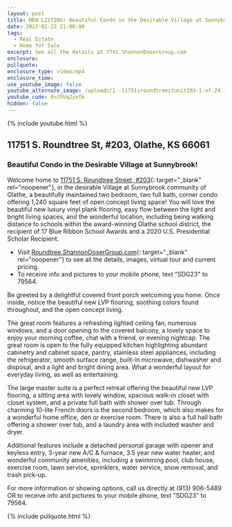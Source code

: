 ```yaml
---
layout: post
title: NEW LISTING! Beautiful Condo in the Desirable Village at Sunnybrook!
date: 2022-02-22 21:00:00
tags:
  - Real Estate
  - Home for Sale
excerpt: See all the details at 77th.ShannonDoserGroup.com
enclosure:
pullquote:
enclosure_type: video/mp4
enclosure_time:
use_youtube_image: false
youtube_alternate_image: /uploads/1--11751sroundtreestunit203-1-of-24.jpg
youtube_code: 6nJ9Vq2zxfk
hidden: false
---
```

{% include youtube.html %}

## 11751 S. Roundtree St, \#203, Olathe, KS 66061

### Beautiful Condo in the Desirable Village at Sunnybrook\!

Welcome home to [11751 S. Roundtree Street, \#203](http://Roundtree.ShannonDoserGroup.com){: target="_blank" rel="noopener"}, in the desirable Village at Sunnybrook community of Olathe, a beautifully maintained two bedroom, two full bath, corner condo offering 1,240 square feet of open concept living space\! You will love the beautiful new luxury vinyl plank flooring, easy flow between the light and bright living spaces, and the wonderful location, including being walking distance to schools within the award-winning Olathe school district, the recipient of 17 Blue Ribbon School Awards and a 2020 U.S. Presidential Scholar Recipient.

* Visit [Roundtree.ShannonDoserGroup.com](http://Roundtree.ShannonDoserGroup.com){: target="_blank" rel="noopener"} to see all the details, images, virtual tour and current pricing.
* To receive info and pictures to your mobile phone, text "SDG23" to 79564.

Be greeted by a delightful covered front porch welcoming you home. Once inside, notice the beautiful new LVP flooring, soothing colors found throughout, and the open concept living.

The great room features a refreshing lighted ceiling fan, numerous windows, and a door opening to the covered balcony, a lovely space to enjoy your morning coffee, chat with a friend, or evening nightcap. The great room is open to the fully equipped kitchen highlighting abundant cabinetry and cabinet space, pantry, stainless steel appliances, including the refrigerator, smooth surface range, built-in microwave, dishwasher and disposal, and a light and bright dining area. What a wonderful layout for everyday living, as well as entertaining.

The large master suite is a perfect retreat offering the beautiful new LVP flooring, a sitting area with lovely window, spacious walk-in closet with closet system, and a private full bath with shower over tub. Through charming 10-lite French doors is the second bedroom, which also makes for a wonderful home office, den or exercise room. There is also a full hall bath offering a shower over tub, and a laundry area with included washer and dryer.

Additional features include a detached personal garage with opener and keyless entry, 3-year new A/C & furnace, 3.5 year new water heater, and wonderful community amenities, including a swimming pool, club house, exercise room, lawn service, sprinklers, water service, snow removal, and trash pick-up.

For more information or showing options, call us directly at (913) 906-5489 OR to receive info and pictures to your mobile phone, text "SDG23" to 79564.

{% include pullquote.html %}
